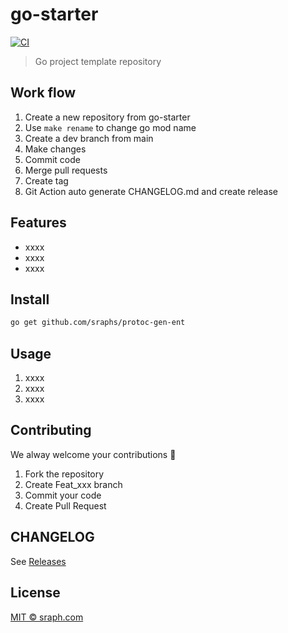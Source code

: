 # go-starter

[![CI](https://github.com/sraphs/protoc-gen-ent/actions/workflows/ci.yml/badge.svg)](https://github.com/sraphs/protoc-gen-ent/actions/workflows/ci.yml)

>  Go project template repository


## Work flow

1. Create a new repository from go-starter
2. Use `make rename` to change go mod name
2. Create a dev branch from main
3. Make changes
4. Commit code
5. Merge pull requests
5. Create tag
6. Git Action auto generate CHANGELOG.md and create release

## Features

- xxxx
- xxxx
- xxxx

## Install

```bash
go get github.com/sraphs/protoc-gen-ent
```

## Usage

1.  xxxx
2.  xxxx
3.  xxxx

## Contributing

We alway welcome your contributions :clap:

1.  Fork the repository
2.  Create Feat_xxx branch
3.  Commit your code
4.  Create Pull Request


## CHANGELOG
See [Releases](https://github.com/sraphs/protoc-gen-ent/releases)

## License
[MIT © sraph.com](./LICENSE)
